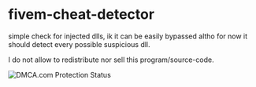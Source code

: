 # fivem-cheat-detector
simple check for injected dlls, ik it can be easily bypassed altho for now it should detect every possible suspicious dll.

I do not allow to redistribute nor sell this program/source-code.

<img src="https://images.dmca.com/Badges/dmca-badge-w150-5x1-01.png?ID=//www.dmca.com/Protection/Status.aspx?id=5fb7963b-d25e-4147-baa2-67e1a5229106" alt="DMCA.com Protection Status">

